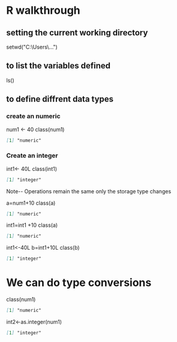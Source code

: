 # R walkthrough
## setting the current working directory
setwd("C:\\Users\\...")

## to list the variables defined
ls()

## to define diffrent data types

### create an numeric 
num1 <- 40
class(num1)
```markdown
[1] "numeric"
```

### Create an integer

int1<- 40L
class(int1)
```markdown
[1] "integer"
```

Note-- Operations remain the same only the storage type changes

a=num1+10
class(a)
```markdown
[1] "numeric"
```
int1=int1 +10
class(a)
```markdown
[1] "numeric"
```
int1<-40L
b=int1+10L
class(b)
```markdown
[1] "integer"
```


# We can do type conversions
class(num1)
```markdown
[1] "numeric"
```
int2<-as.integer(num1)
```markdown
[1] "integer"
```
